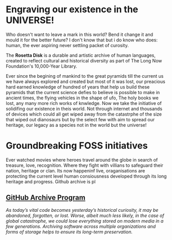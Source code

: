 # Engraving our existence in the UNIVERSE! 

Who doesn't want to leave a mark in this world? Bend it change it and mould it for the better future?
I don't know that but i do know who does: human, the ever aspiring never settling packet of curosity.

The **Rosetta Disk** is a durable and artistic archive of human languages, created to reflect cultural and historical diversity as part of The Long Now Foundation's 10,000-Year Library.

Ever since the begining of mankind to the great pyramids till the current us we have always explored and created but most of it was lost, our preacious hard earned knowledge of hundred of years 
that help us build these pyramids that the current science defies to believe is possible to make in ancient times, the flying vehicles in the shape of ufo, The holy books we lost, any many more
rich works of knwledge. Now we take the initiative of solidifing our existence in theis world. Not through internet and thousands of devices which could all get wiped away from the catastrphe 
of the size that wiped out dianosaurs but by the select few with aim to spread our heritage, our legacy as a species not in the world but the universe!

# Groundbreaking FOSS initiatives

Ever watched movies where heroes travel around the globe in search of treasure, love, recognition. Where they fight with villians to safeguard their nation, heritage or clan. 
Its now happeninf live, oraganisations are protecting the current level human consiousness developed through its long heritage and progress. Github archive is pl  

## [GitHub Archive Program](https://archiveprogram.github.com/)
*As today’s vital code becomes yesterday’s historical curiosity, it may be abandoned, forgotten, or lost. Worse, albeit much less likely, in the case of global catastrophe, we could lose everything stored on modern media in a few generations. Archiving software across multiple organizations and forms of storage helps to ensure its long-term preservation.*
